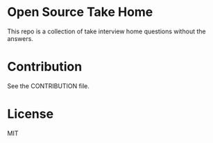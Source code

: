 # Open Source Take Home

This repo is a collection of take interview home questions without the answers.

# Contribution

See the CONTRIBUTION file.

# License 

MIT

